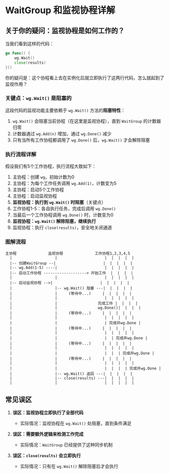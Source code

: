 # WaitGroup 和监视协程详解

## 关于你的疑问：监视协程是如何工作的？

当我们看到这样的代码：

```go
go func() {
    wg.Wait()
    close(results)
}()
```

你的疑问是：这个协程看上去在实例化后就立即执行了这两行代码，怎么就起到了监视作用？

### 关键点：`wg.Wait()` 是阻塞的

这段代码的监视功能主要依赖于 `wg.Wait()` 方法的**阻塞特性**：

1. `wg.Wait()` 会阻塞当前协程（在这里是监视协程），直到 `WaitGroup` 的计数器归零
2. 计数器通过 `wg.Add(n)` 增加，通过 `wg.Done()` 减少
3. 只有当所有工作协程都调用了 `wg.Done()` 后，`wg.Wait()` 才会解除阻塞

### 执行流程详解

假设我们有5个工作协程，执行流程大致如下：

1. 主协程：创建 `wg`，初始计数为0
2. 主协程：为每个工作任务调用 `wg.Add(1)`，计数变为5
3. 主协程：启动5个工作协程
4. 主协程：启动监视协程
5. **监视协程：执行到 `wg.Wait()` 时阻塞**（关键点）
6. 工作协程1-5：各自执行任务，完成后调用 `wg.Done()`
7. 当最后一个工作协程调用 `wg.Done()` 时，计数变为0
8. **监视协程：`wg.Wait()` 解除阻塞，继续执行**
9. 监视协程：执行 `close(results)`，安全地关闭通道

### 图解流程

```
主协程              监视协程              工作协程1,2,3,4,5
  |                   |                     |  |  |  |  |
  |-- 创建WaitGroup --|                     |  |  |  |  |
  |-- wg.Add(1-5) ----|                     |  |  |  |  |
  |-- 启动工作协程 -------------------> 开始工作  |  |  |  |
  |                   |                     |  |  |  |  |
  |-- 启动监视协程 -->|                     |  |  |  |  |
  |                   |-- wg.Wait() 阻塞 ---|  |  |  |  |
  |                   |     (等待中...)     |  |  |  |  |
  |                   |                     |  |  |  |  |
  |                   |                  完成工作 |  |  |  |
  |                   |                  wg.Done()|  |  |  |
  |                   |     (等待中...)     |  |  |  |  |
  |                   |                     |  |  |  |  |
  |                   |                     | 完成并wg.Done |
  |                   |     (等待中...)     |  |  |  |  |
  |                   |                     |  |  |  |  |
  |                   |                     |  | 完成并wg.Done |
  |                   |     (等待中...)     |  |  |  |  |
  |                   |                     |  |  |  |  |
  |                   |                     |  |  | 完成并wg.Done |
  |                   |     (等待中...)     |  |  |  |  |
  |                   |                     |  |  |  |  |
  |                   |                     |  |  |  | 完成并wg.Done |
  |                   |-- wg.Wait() 返回 ---|  |  |  |  |
  |                   |-- close(results) ---|  |  |  |  |
  |                   |                     |  |  |  |  |
```

## 常见误区

1. **误区：监视协程立即执行了全部代码**
   - 实际情况：监视协程在 `wg.Wait()` 处阻塞，直到条件满足

2. **误区：需要额外逻辑来检测工作完成**
   - 实际情况：`WaitGroup` 已经提供了这种同步机制

3. **误区：`close(results)` 会立即执行**
   - 实际情况：只有在 `wg.Wait()` 解除阻塞后才会执行
